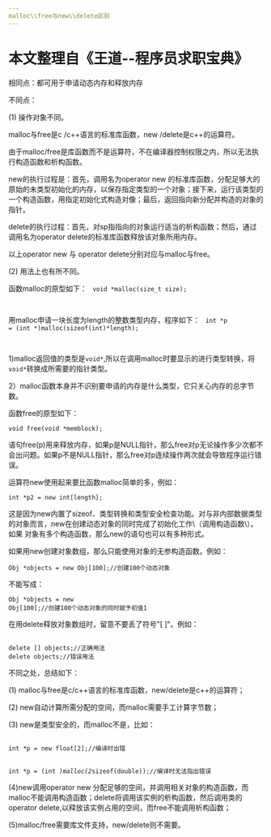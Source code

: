 ```yaml
---
malloc\\free与new\\delete区别
---
```


本文整理自《王道--程序员求职宝典》
========================

相同点：都可用于申请动态内存和释放内存

不同点：

(1) 操作对象不同。

malloc与free是c \/c++语言的标准库函数，new \/delete是c++的运算符。

由于malloc\/free是库函数而不是运算符，不在编译器控制权限之内，所以无法执行构造函数和析构函数。

new的执行过程是：首先，调用名为operator new 的标准库函数，分配足够大的原始的未类型初始化的内存，以保存指定类型的一个对象；接下来，运行该类型的
一个构造函数，用指定初始化式构造对像；最后，返回指向新分配并构造的对象的指针。

delete的执行过程：首先，对sp指指向的对象运行适当的析构函数；然后，通过调用名为operator delete的标准库函数释放该对象所用内存。

以上operator new 与 operator delete分别对应与malloc与free。

(2) 用法上也有所不同。

函数malloc的原型如下：
<code>
void *malloc(size_t size);

</code>

用malloc申请一块长度为length的整数类型内存，程序如下：
<code>
int *p = (int *)malloc(sizeof(int)*length);

</code>

1)malloc返回值的类型是<code>void*</code>,所以在调用malloc时要显示的进行类型转换，将<code>void*</code>转换成所需要的指针类型。

2）malloc函数本身并不识别要申请的内存是什么类型，它只关心内存的总字节数。

函数free的原型如下：

<code>void free(void *memblock);</code>

语句free\(p\)用来释放内存，如果p是NULL指针，那么free对p无论操作多少次都不会出问题。如果p不是NULL指针，那么free对p连续操作两次就会导致程序运行错误。

运算符new使用起来要比函数malloc简单的多，例如：

<code>int *p2 = new int[length];</code>

这是因为new内置了sizeof、类型转换和类型安全检查功能。对与非内部数据类型的对象而言，new在创建动态对象的同时完成了初始化工作\（调用构造函数\）。如果
对象有多个构造函数，那么new的语句也可以有多种形式。

如果用new创建对象数组，那么只能使用对象的无参构造函数。例如：

<code>Obj *objects = new Obj[100];//创建100个动态对象</code>

不能写成：

<code>Obj *objects = new Obj[100];//创建100个动态对象的同时赋予初值1</code>

在用delete释放对象数组时，留意不要丢了符号"\[ \]"。例如：

<code>
delete [] objects;//正确用法
delete objects;//错误用法
</code>

不同之处，总结如下：

(1) malloc与free是c/c++语言的标准库函数，new/delete是c++的运算符；

(2) new自动计算所需分配的空间，而malloc需要手工计算字节数；

(3) new是类型安全的，而malloc不是，比如：

<code>
int *p = new float[2];//编译时出错

int *p = (int *)malloc(2*sizeof(double));//编译时无法指出错误
</code>

(4)new调用operator new 分配足够的空间，并调用相关对象的构造函数，而malloc不能调用构造函数；delete将调用该实例的析构函数，然后调用类的operator 
delete,以释放该实例占用的空间，而free不能调用析构函数；

(5)malloc/free需要库文件支持，new\/delete则不需要。
